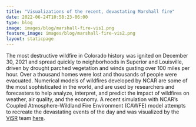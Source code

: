 ```yaml
---
title: "Visualizations of the recent, devastating Marshall fire"
date: 2022-06-24T10:58:23-06:00
type: blog
image: images/blog/marshall-fire-vis1.png
feature_image: images/blog/marshall-fire-vis2.png
layout: staticpage
---
```


The most destructive wildfire in Colorado history was ignited on
December 30, 2021 and spread quickly to neighborhoods in Superior
and Louisville, driven by drought parched vegetation and winds
gusting over 100 miles per hour. Over a thousand homes were lost
and thousands of people were evacuated. Numerical models of wildfires
developed by NCAR are some of the most sophisticated in the world,
and are used by researchers and forecasters to help analyze,
interpret, and predict the impact of wildfires on weather, air
quality, and the economy. A recent simulation with NCAR’s Coupled
Atmosphere-Wildland Fire Environment (CAWFE) model attempts to
recreate the devastating events of the day and was visualized by
the [ViSR]() team [here](https://www.youtube.com/watch?v=hVgvjs20vrc&t=57s).
